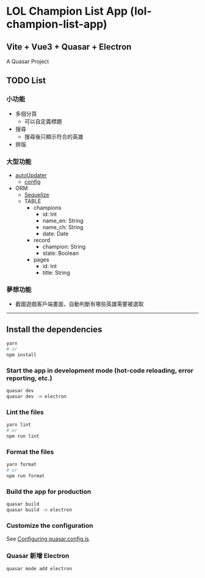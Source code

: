 # LOL Champion List App (lol-champion-list-app)

## Vite + Vue3 + Quasar + Electron

A Quasar Project

## TODO List

### 小功能

- 多個分頁
  - 可以自定義標題
- 搜尋
  - 搜尋後只顯示符合的英雄
- 排版

### 大型功能

- [autoUpdater](https://www.electronjs.org/docs/latest/api/auto-updater)
  - [config](https://www.electron.build/configuration/publish)
- ORM
  - [Sequelize](https://sequelize.org/)
  - TABLE
    - champions
      - id: Int
      - name_en: String
      - name_ch: String
      - date: Date
    - record
      - champion: String
      - state: Boolean
    - pages
      - id: Int
      - title: String

### 夢想功能

- 截圖遊戲客戶端畫面，自動判斷有哪些英雄需要被選取

---

## Install the dependencies

```bash
yarn
# or
npm install
```

### Start the app in development mode (hot-code reloading, error reporting, etc.)

```bash
quasar dev
quasar dev -m electron
```

### Lint the files

```bash
yarn lint
# or
npm run lint
```

### Format the files

```bash
yarn format
# or
npm run format
```

### Build the app for production

```bash
quasar build
quasar build -m electron
```

### Customize the configuration

See [Configuring quasar.config.js](https://v2.quasar.dev/quasar-cli-vite/quasar-config-js).

### Quasar 新增 Electron

```bash
quasar mode add electron
```
